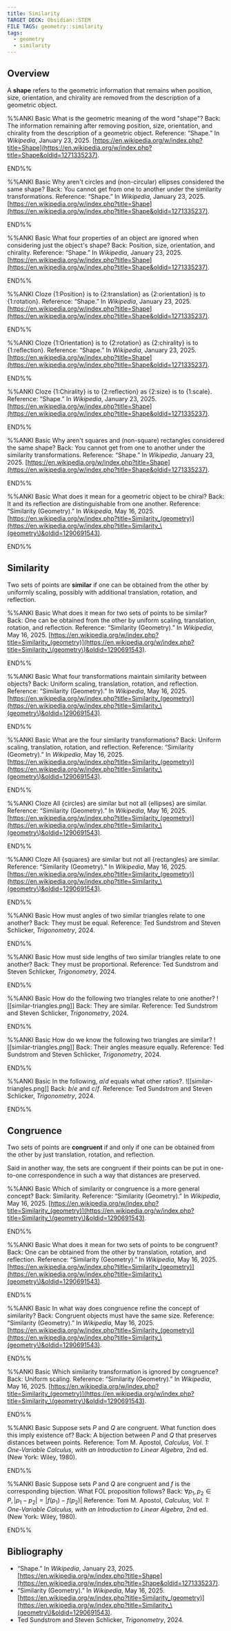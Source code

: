 ```yaml
---
title: Similarity
TARGET DECK: Obsidian::STEM
FILE TAGS: geometry::similarity
tags:
  - geometry
  - similarity
---
```


## Overview

A **shape** refers to the geometric information that remains when position, size, orientation, and chirality are removed from the description of a geometric object.

%%ANKI
Basic
What is the geometric meaning of the word "shape"?
Back: The information remaining after removing position, size, orientation, and chirality from the description of a geometric object.
Reference: “Shape.” In _Wikipedia_, January 23, 2025. [https://en.wikipedia.org/w/index.php?title=Shape](https://en.wikipedia.org/w/index.php?title=Shape&oldid=1271335237).
<!--ID: 1749910471947-->
END%%

%%ANKI
Basic
Why aren't circles and (non-circular) ellipses considered the same shape?
Back: You cannot get from one to another under the similarity transformations.
Reference: “Shape.” In _Wikipedia_, January 23, 2025. [https://en.wikipedia.org/w/index.php?title=Shape](https://en.wikipedia.org/w/index.php?title=Shape&oldid=1271335237).
<!--ID: 1749910471956-->
END%%

%%ANKI
Basic
What four properties of an object are ignored when considering just the object's shape?
Back: Position, size, orientation, and chirality.
Reference: “Shape.” In _Wikipedia_, January 23, 2025. [https://en.wikipedia.org/w/index.php?title=Shape](https://en.wikipedia.org/w/index.php?title=Shape&oldid=1271335237).
<!--ID: 1749910471959-->
END%%

%%ANKI
Cloze
{1:Position} is to {2:translation} as {2:orientation} is to {1:rotation}.
Reference: “Shape.” In _Wikipedia_, January 23, 2025. [https://en.wikipedia.org/w/index.php?title=Shape](https://en.wikipedia.org/w/index.php?title=Shape&oldid=1271335237).
<!--ID: 1749910471961-->
END%%

%%ANKI
Cloze
{1:Orientation} is to {2:rotation} as {2:chirality} is to {1:reflection}.
Reference: “Shape.” In _Wikipedia_, January 23, 2025. [https://en.wikipedia.org/w/index.php?title=Shape](https://en.wikipedia.org/w/index.php?title=Shape&oldid=1271335237).
<!--ID: 1749910471964-->
END%%

%%ANKI
Cloze
{1:Chirality} is to {2:reflection} as {2:size} is to {1:scale}.
Reference: “Shape.” In _Wikipedia_, January 23, 2025. [https://en.wikipedia.org/w/index.php?title=Shape](https://en.wikipedia.org/w/index.php?title=Shape&oldid=1271335237).
<!--ID: 1749910471967-->
END%%

%%ANKI
Basic
Why aren't squares and (non-square) rectangles considered the same shape?
Back: You cannot get from one to another under the similarity transformations.
Reference: “Shape.” In _Wikipedia_, January 23, 2025. [https://en.wikipedia.org/w/index.php?title=Shape](https://en.wikipedia.org/w/index.php?title=Shape&oldid=1271335237).
<!--ID: 1749910471970-->
END%%

%%ANKI
Basic
What does it mean for a geometric object to be chiral?
Back: It and its reflection are distinguishable from one another.
Reference: “Similarity (Geometry).” In _Wikipedia_, May 16, 2025. [https://en.wikipedia.org/w/index.php?title=Similarity_(geometry)](https://en.wikipedia.org/w/index.php?title=Similarity_\(geometry\)&oldid=1290691543).
<!--ID: 1749910471972-->
END%%

## Similarity

Two sets of points are **similar** if one can be obtained from the other by uniformly scaling, possibly with additional translation, rotation, and reflection.

%%ANKI
Basic
What does it mean for two sets of points to be similar?
Back: One can be obtained from the other by uniform scaling, translation, rotation, and reflection.
Reference: “Similarity (Geometry).” In _Wikipedia_, May 16, 2025. [https://en.wikipedia.org/w/index.php?title=Similarity_(geometry)](https://en.wikipedia.org/w/index.php?title=Similarity_\(geometry\)&oldid=1290691543).
<!--ID: 1749910471975-->
END%%

%%ANKI
Basic
What four transformations maintain similarity between objects?
Back: Uniform scaling, translation, rotation, and reflection.
Reference: “Similarity (Geometry).” In _Wikipedia_, May 16, 2025. [https://en.wikipedia.org/w/index.php?title=Similarity_(geometry)](https://en.wikipedia.org/w/index.php?title=Similarity_\(geometry\)&oldid=1290691543).
<!--ID: 1749910471978-->
END%%

%%ANKI
Basic
What are the four similarity transformations?
Back: Uniform scaling, translation, rotation, and reflection.
Reference: “Similarity (Geometry).” In _Wikipedia_, May 16, 2025. [https://en.wikipedia.org/w/index.php?title=Similarity_(geometry)](https://en.wikipedia.org/w/index.php?title=Similarity_\(geometry\)&oldid=1290691543).
<!--ID: 1749910471981-->
END%%

%%ANKI
Cloze
All {circles} are similar but not all {ellipses} are similar.
Reference: “Similarity (Geometry).” In _Wikipedia_, May 16, 2025. [https://en.wikipedia.org/w/index.php?title=Similarity_(geometry)](https://en.wikipedia.org/w/index.php?title=Similarity_\(geometry\)&oldid=1290691543).
<!--ID: 1749910471984-->
END%%

%%ANKI
Cloze
All {squares} are similar but not all {rectangles} are similar.
Reference: “Similarity (Geometry).” In _Wikipedia_, May 16, 2025. [https://en.wikipedia.org/w/index.php?title=Similarity_(geometry)](https://en.wikipedia.org/w/index.php?title=Similarity_\(geometry\)&oldid=1290691543).
<!--ID: 1749910471987-->
END%%

%%ANKI
Basic
How must angles of two similar triangles relate to one another?
Back: They must be equal.
Reference: Ted Sundstrom and Steven Schlicker, _Trigonometry_, 2024.
<!--ID: 1751635883812-->
END%%

%%ANKI
Basic
How must side lengths of two similar triangles relate to one another?
Back: They must be proportional.
Reference: Ted Sundstrom and Steven Schlicker, _Trigonometry_, 2024.
<!--ID: 1751635883816-->
END%%

%%ANKI
Basic
How do the following two triangles relate to one another?
![[similar-triangles.png]]
Back: They are similar.
Reference: Ted Sundstrom and Steven Schlicker, _Trigonometry_, 2024.
<!--ID: 1751635883820-->
END%%

%%ANKI
Basic
How do we know the following two triangles are similar?
![[similar-triangles.png]]
Back: Their angles measure equally.
Reference: Ted Sundstrom and Steven Schlicker, _Trigonometry_, 2024.
<!--ID: 1751635883824-->
END%%

%%ANKI
Basic
In the following, $a / d$ equals what other ratios?.
![[similar-triangles.png]]
Back: $b / e$ and $c / f$.
Reference: Ted Sundstrom and Steven Schlicker, _Trigonometry_, 2024.
<!--ID: 1751895769568-->
END%%

## Congruence

Two sets of points are **congruent** if and only if one can be obtained from the other by just translation, rotation, and reflection.

Said in another way, the sets are congruent if their points can be put in one-to-one correspondence in such a way that distances are preserved.

%%ANKI
Basic
Which of similarity or congruence is a more general concept?
Back: Similarity.
Reference: “Similarity (Geometry).” In _Wikipedia_, May 16, 2025. [https://en.wikipedia.org/w/index.php?title=Similarity_(geometry)](https://en.wikipedia.org/w/index.php?title=Similarity_\(geometry\)&oldid=1290691543).
<!--ID: 1749910471990-->
END%%

%%ANKI
Basic
What does it mean for two sets of points to be congruent?
Back: One can be obtained from the other by translation, rotation, and reflection.
Reference: “Similarity (Geometry).” In _Wikipedia_, May 16, 2025. [https://en.wikipedia.org/w/index.php?title=Similarity_(geometry)](https://en.wikipedia.org/w/index.php?title=Similarity_\(geometry\)&oldid=1290691543).
<!--ID: 1749910471993-->
END%%

%%ANKI
Basic
In what way does congruence refine the concept of similarity?
Back: Congruent objects must have the same size.
Reference: “Similarity (Geometry).” In _Wikipedia_, May 16, 2025. [https://en.wikipedia.org/w/index.php?title=Similarity_(geometry)](https://en.wikipedia.org/w/index.php?title=Similarity_\(geometry\)&oldid=1290691543).
<!--ID: 1749910471996-->
END%%

%%ANKI
Basic
Which similarity transformation is ignored by congruence?
Back: Uniform scaling.
Reference: “Similarity (Geometry).” In _Wikipedia_, May 16, 2025. [https://en.wikipedia.org/w/index.php?title=Similarity_(geometry)](https://en.wikipedia.org/w/index.php?title=Similarity_\(geometry\)&oldid=1290691543).
<!--ID: 1749910471999-->
END%%

%%ANKI
Basic
Suppose sets $P$ and $Q$ are congruent. What function does this imply existence of?
Back: A bijection between $P$ and $Q$ that preserves distances between points.
Reference: Tom M. Apostol, _Calculus, Vol. 1: One-Variable Calculus, with an Introduction to Linear Algebra_, 2nd ed. (New York: Wiley, 1980).
<!--ID: 1732381333449-->
END%%

%%ANKI
Basic
Suppose sets $P$ and $Q$ are congruent and $f$ is the corresponding bijection. What FOL proposition follows?
Back: $\forall p_1, p_2 \in P, \lvert p_1 - p_2 \rvert = \lvert f(p_1) - f(p_2) \rvert$
Reference: Tom M. Apostol, _Calculus, Vol. 1: One-Variable Calculus, with an Introduction to Linear Algebra_, 2nd ed. (New York: Wiley, 1980).
<!--ID: 1732381333454-->
END%%

## Bibliography

* “Shape.” In _Wikipedia_, January 23, 2025. [https://en.wikipedia.org/w/index.php?title=Shape](https://en.wikipedia.org/w/index.php?title=Shape&oldid=1271335237).
* “Similarity (Geometry).” In _Wikipedia_, May 16, 2025. [https://en.wikipedia.org/w/index.php?title=Similarity_(geometry)](https://en.wikipedia.org/w/index.php?title=Similarity_\(geometry\)&oldid=1290691543).
* Ted Sundstrom and Steven Schlicker, _Trigonometry_, 2024.